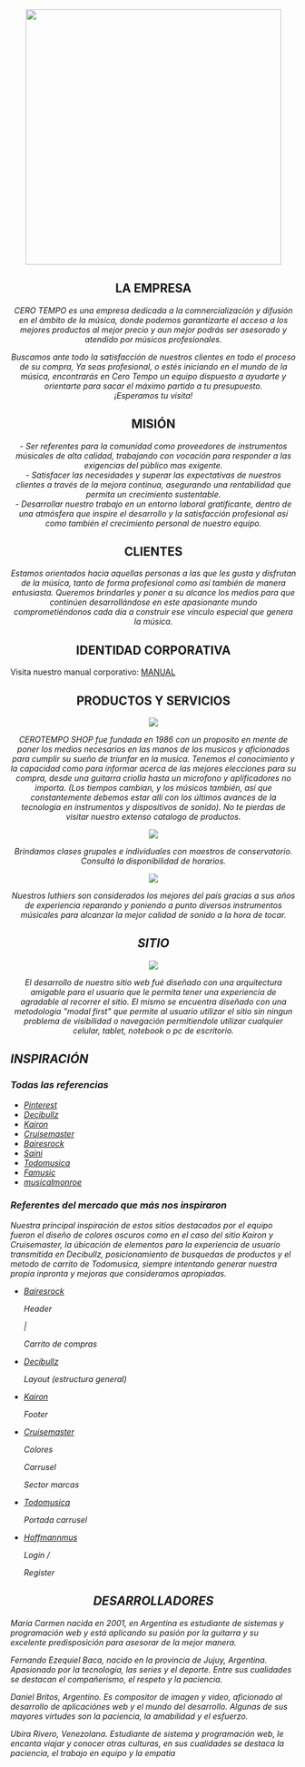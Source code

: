 <div align="center">
  <img src="https://github.com/daniel-britos/grupo_3_CeroTempo/blob/main/doc/Design/logoBase.png" width="450" height="450">
</div>


<div align="center">
  <h2> LA EMPRESA </h2>
  <p><i>
     CERO TEMPO es una empresa dedicada a la comnercialización y difusión en el ámbito de la música, donde podemos garantizarte el acceso 
     a los mejores productos al mejor precio y aun mejor podrás ser asesorado y atendido por músicos profesionales.</i><p>
  <p><i>
    Buscamos ante todo la satisfacción de nuestros clientes en todo el proceso de su compra,
    Ya seas profesional, o estés iniciando en el mundo de la música, encontrarás en Cero 
    Tempo un equipo dispuesto a ayudarte y orientarte para sacar el máximo 
    partido a tu presupuesto. <br/>¡Esperamos tu visita! 
  </i></p>
</div>

<div align="center">
  <h2> MISIÓN </h2>
  <p>
    <i>
      - Ser referentes para la comunidad como proveedores de instrumentos músicales de alta calidad, trabajando con vocación para responder a las exigencias del      público mas exigente.<br/>
      - Satisfacer las necesidades y superar las expectativas de nuestros clientes a través de la mejora continua, asegurando una rentabilidad que permita un   crecimiento  sustentable.<br/>
      - Desarrollar nuestro trabajo en un entorno laboral gratificante, dentro de una atmósfera que inspire el desarrollo y la satisfacción profesional así 
como también el crecimiento personal de nuestro equipo. <br/>
     </i>
   </p> 
</div>

<div align="center">
  <h2> CLIENTES </h2>
  <p>
    <i>
      Estamos orientados hacia aquellas personas a las que les gusta y disfrutan de la música, tanto de forma profesional como así también de manera entusiasta. Queremos brindarles y poner a su alcance los medios para que continúen desarrollándose en este apasionante mundo comprometiéndonos cada día a construir ese vínculo especial que genera la música.
    </i>
  </p>
</div>

<div align="center">
  
  <h2> IDENTIDAD CORPORATIVA </h2>
  <p align="left">Visita nuestro manual corporativo: <a href="https://github.com/daniel-britos/grupo_3_CeroTempo/blob/main/doc/Design/manual_corporativo.pdf">MANUAL</a></p>
</div>

<div align="center">
  <h2> PRODUCTOS Y SERVICIOS </h2>
  <img src="https://github.com/daniel-britos/grupo_3_CeroTempo/blob/main/doc/Design/productos.png">
  <p><i>CEROTEMPO SHOP fue fundada en 1986 con un proposito en mente de poner los medios necesarios en las manos de los musicos y aficionados para cumplir su sueño de triunfar en la musica. Tenemos el conocimiento y la capacidad como para informar acerca de las mejores elecciones para su compra, desde una guitarra criolla hasta un microfono y aplificadores no importa. (Los tiempos cambian, y los músicos también, así que constantemente debemos estar allí con los últimos avances de la tecnología en instrumentos y dispositivos de sonido). No te pierdas de visitar nuestro extenso catalogo de productos.</i></p>
  <img src="https://github.com/daniel-britos/grupo_3_CeroTempo/blob/main/doc/Design/clases.png">
<p><i>
    Brindamos clases grupales e individuales con maestros de conservatorio.<br/>
    Consultá la disponibilidad de horarios.
</i></p>
  <img src="https://github.com/daniel-britos/grupo_3_CeroTempo/blob/main/doc/Design/luthiers.png">
<p><i>
   Nuestros luthiers son considerados los mejores del país gracias a sus años de experiencia reparando y poniendo a punto diversos instrumentos músicales para alcanzar la mejor calidad de sonido a la hora de tocar.
</div>

<div align ="center">
  <h2> SITIO </h2>
  <img src="https://github.com/daniel-britos/grupo_3_CeroTempo/blob/main/doc/Design/sitio.png">
  <p>
    <i>
      El desarrollo de nuestro sitio web fué diseñado con una arquitectura amigable para el usuario que le permita tener una experiencia
      de agradable al recorrer el sitio. El mismo se encuentra diseñado con una metodologia "modal first" que permite al usuario utilizar
      el sitio sin ningun problema de visibilidad o navegación permitiendole utilizar cualquier celular, tablet, notebook o pc de escritorio.
    </i>
  </p>
</div>

 <div>
  <h2> INSPIRACIÓN </h2>
   <h3>Todas las referencias</h3>
    <ul>
      <li><a href="https://ar.pinterest.com/pin/4785143345966263/">Pinterest</a></li>
      <li><a href="https://www.decibullz.com/">Decibullz</a></li>
      <li><a href="https://www.kaironmusic.com.ar/">Kairon</a></li>
      <li><a href="https://cruisemaster.com.au/">Cruisemaster</a></li>
      <li><a href="https://www.baires.rocks/">Bairesrock</a></li>
      <li><a href="https://www.sainimusic.com.ar/">Saini</a></li>
      <li><a href="https://todomusica.com.ar/">Todomusica</a></li>
      <li><a href="https://www.famusic.com.ar/">Famusic</a></li>
      <li><a href="https://musicalmonroe.com.ar/">musicalmonroe</a></li>
   </ul>
      <h3>Referentes del mercado que más nos inspiraron</h3>
      <p>
      Nuestra principal inspiración de estos sitios destacados por el equipo fueron el diseño de colores oscuros como en el caso del sitio Kairon y Cruisemaster, la úbicación de elementos para la experiencia de usuario transmitida en Decibullz, posicionamiento de busquedas de productos y el metodo de carrito de Todomusica, siempre intentando generar nuestra propia inpronta y mejoras que consideramos apropiadas.
   </p>
    <ul>
      <li>
        <a href="https://www.baires.rocks/">Bairesrock</a>
        <p>Header</p>
  |     <p>Carrito de compras</p>
      </li>
      <li>
        <a href="https://www.decibullz.com/">Decibullz</a>
        <p>Layout (estructura general)<p>
      </li>
      <li>
        <a href="https://www.kaironmusic.com.ar/">Kairon</a>
        <p>Footer</p>
      </li>
      <li>
        <a href="https://cruisemaster.com.au/">Cruisemaster</a>
        <p>Colores</p>
        <p>Carrusel</p>
        <p>Sector marcas</p>
      </li>
      <li>
        <a href="https://todomusica.com.ar/">Todomusica</a>
        <p>Portada carrusel</p>
      </li>
      <li>
        <a href="https://www.hoffmannmusica.com.ar/iniciar">Hoffmannmus</a> <p>Login / </p><p>Register</p>
      </li>
      
   </ul>
</div>
  
  
  
<div align="center">
   <h2>DESARROLLADORES</h2>  
</div>


<p><i>María Carmen nacida en 2001, en Argentina es estudiante de sistemas y programación web y está aplicando su pasión por la guitarra  y su excelente predisposición para asesorar de la mejor manera.</i></p>
<p><i>Fernando Ezequiel Baca, nacido en la provincia de Jujuy, Argentina. Apasionado por la tecnología, las series y el deporte. Entre sus cualidades se destacan el compañerismo, el respeto y la paciencia.</i></p>
<p><i>Daniel Britos, Argentino. Es compositor de imagen y video, aficionado al desarrollo de aplicaciónes web y el mundo del desarrollo. Algunas de sus mayores virtudes son la paciencia, la amabilidad y el esfuerzo.</i></p>
<p><i>Ubira Rivero, Venezolana. Estudiante de sistema y programación web, le encanta viajar y conocer otras culturas, en sus cualidades se destaca la paciencia, el trabajo en equipo y la empatia</i></p>





